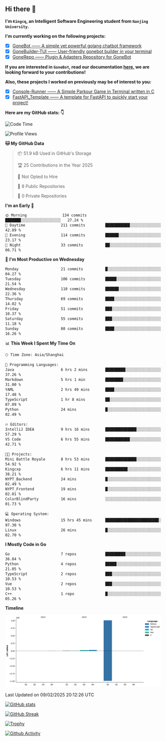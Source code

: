## Hi there 👋

**I'm `Kingcq`, an Intelligent Software Engineering student from `Nanjing University`.**

**I'm currently working on the following projects:**

- [x] [GoneBot —— A simple yet powerful golang chatbot framework](https://github.com/gonebot-dev/gonebot)
- [x] [GoneBuilder-TUI —— User-friendly gonebot builder in your terminal](https://github.com/gonebot-dev/gonebuilder-tui)
- [x] [GoneRepo —— Plugin & Adapters Repository for GoneBot](https://github.com/gonebot-dev/gonerepo)

**If you are interested in `GoneBot`, read our documentation [here](https://gonebot-dev.github.io/), we are looking forward to your contributions!**

**Also, these projects I worked on previously may be of interest to you:**

- [x] [Console-Runner —— A Simple Parkour Game in Terminal written in C](https://github.com/Kingcxp/Console-Runners)
- [x] [FastAPI_Template —— A template for FastAPI to quickly start your project!](https://github.com/Kingcxp/FastAPI_Template)

**Here are my GitHub stats: 👇**
<!--START_SECTION:waka-->
![Code Time](http://img.shields.io/badge/Code%20Time-1%2C472%20hrs-blue)

![Profile Views](http://img.shields.io/badge/Profile%20Views-1-blue)

**🐱 My GitHub Data** 

> 📦 51.9 kB Used in GitHub's Storage 
 > 
> 🏆 25 Contributions in the Year 2025
 > 
> 🚫 Not Opted to Hire
 > 
> 📜 8 Public Repositories 
 > 
> 🔑 0 Private Repositories 
 > 
**I'm an Early 🐤** 

```text
🌞 Morning                134 commits         ███████░░░░░░░░░░░░░░░░░░   27.24 % 
🌆 Daytime                211 commits         ███████████░░░░░░░░░░░░░░   42.89 % 
🌃 Evening                114 commits         ██████░░░░░░░░░░░░░░░░░░░   23.17 % 
🌙 Night                  33 commits          ██░░░░░░░░░░░░░░░░░░░░░░░   06.71 % 
```
📅 **I'm Most Productive on Wednesday** 

```text
Monday                   21 commits          █░░░░░░░░░░░░░░░░░░░░░░░░   04.27 % 
Tuesday                  106 commits         █████░░░░░░░░░░░░░░░░░░░░   21.54 % 
Wednesday                110 commits         ██████░░░░░░░░░░░░░░░░░░░   22.36 % 
Thursday                 69 commits          ████░░░░░░░░░░░░░░░░░░░░░   14.02 % 
Friday                   51 commits          ███░░░░░░░░░░░░░░░░░░░░░░   10.37 % 
Saturday                 55 commits          ███░░░░░░░░░░░░░░░░░░░░░░   11.18 % 
Sunday                   80 commits          ████░░░░░░░░░░░░░░░░░░░░░   16.26 % 
```


📊 **This Week I Spent My Time On** 

```text
🕑︎ Time Zone: Asia/Shanghai

💬 Programming Languages: 
Java                     6 hrs 2 mins        █████████░░░░░░░░░░░░░░░░   37.26 % 
Markdown                 5 hrs 1 min         ████████░░░░░░░░░░░░░░░░░   31.00 % 
YAML                     2 hrs 49 mins       ████░░░░░░░░░░░░░░░░░░░░░   17.48 % 
TypeScript               1 hr 8 mins         ██░░░░░░░░░░░░░░░░░░░░░░░   07.09 % 
Python                   24 mins             █░░░░░░░░░░░░░░░░░░░░░░░░   02.49 % 

🔥 Editors: 
IntelliJ IDEA            9 hrs 16 mins       ██████████████░░░░░░░░░░░   57.29 % 
VS Code                  6 hrs 55 mins       ███████████░░░░░░░░░░░░░░   42.71 % 

🐱‍💻 Projects: 
Mini Battle Royale       8 hrs 53 mins       ██████████████░░░░░░░░░░░   54.92 % 
Kingcxp                  6 hrs 11 mins       ██████████░░░░░░░░░░░░░░░   38.21 % 
NYPT_Backend             24 mins             █░░░░░░░░░░░░░░░░░░░░░░░░   02.49 % 
NYPT_Frontend            19 mins             █░░░░░░░░░░░░░░░░░░░░░░░░   02.01 % 
ColorBlindParty          16 mins             ░░░░░░░░░░░░░░░░░░░░░░░░░   01.73 % 

💻 Operating System: 
Windows                  15 hrs 45 mins      ████████████████████████░   97.30 % 
Linux                    26 mins             █░░░░░░░░░░░░░░░░░░░░░░░░   02.70 % 
```

**I Mostly Code in Go** 

```text
Go                       7 repos             █████████░░░░░░░░░░░░░░░░   36.84 % 
Python                   4 repos             █████░░░░░░░░░░░░░░░░░░░░   21.05 % 
TypeScript               2 repos             ███░░░░░░░░░░░░░░░░░░░░░░   10.53 % 
Vue                      2 repos             ███░░░░░░░░░░░░░░░░░░░░░░   10.53 % 
C++                      1 repo              █░░░░░░░░░░░░░░░░░░░░░░░░   05.26 % 
```



**Timeline**

![Lines of Code chart](https://raw.githubusercontent.com/Kingcxp/Kingcxp/main/assets/bar_graph.png)


 Last Updated on 09/02/2025 20:12:26 UTC
<!--END_SECTION:waka-->

[![GitHub stats](https://github-readme-stats.vercel.app/api?username=Kingcxp&show_icons=true&count_private=true&theme=aura&hide_border=true&icon_color=FF4500&text_color=76EE00)](https://github.com/anuraghazra/github-readme-stats)    

[![GitHub Streak](https://github-readme-streak-stats.herokuapp.com/?user=Kingcxp&hide_border=true&theme=catppuccin-macchiato)](https://git.io/streak-stats)

[![Trophy](https://github-profile-trophy.vercel.app/?username=Kingcxp&theme=dracula)](https://github.com/ryo-ma/github-profile-trophy)

[![Github Activity](https://github-readme-activity-graph.vercel.app/graph?username=Kingcxp&theme=tokyo-night&hide_border=true)](https://github.com/ashutosh00710/github-readme-activity-graph)